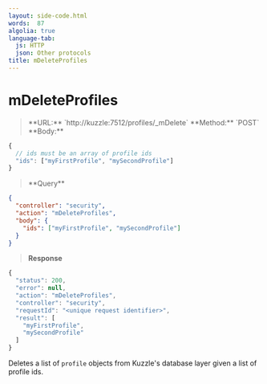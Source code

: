 ```yaml
---
layout: side-code.html
words:  87
algolia: true
language-tab:
  js: HTTP
  json: Other protocols
title: mDeleteProfiles
---
```



# mDeleteProfiles



<blockquote class="js">
<p>
**URL:** `http://kuzzle:7512/profiles/_mDelete`  
**Method:** `POST`  
**Body:**
</p>
</blockquote>


```js
{
  // ids must be an array of profile ids
  "ids": ["myFirstProfile", "mySecondProfile"]
}
```

<blockquote class="json">
<p>
**Query**
</p>
</blockquote>

```json
{
  "controller": "security",
  "action": "mDeleteProfiles",
  "body": {
    "ids": ["myFirstProfile", "mySecondProfile"]
  }
}
```

>**Response**

```javascript
{
  "status": 200,
  "error": null,
  "action": "mDeleteProfiles",
  "controller": "security",
  "requestId": "<unique request identifier>",
  "result": [
    "myFirstProfile",
    "mySecondProfile"
  ]
}
```

Deletes a list of `profile` objects from Kuzzle's database layer given a list of profile ids.
